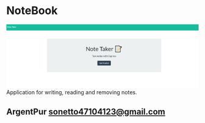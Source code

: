# NoteBook
<img src = titlePage.PNG>
Application for writing, reading and removing notes.

## ArgentPur sonetto47104123@gmail.com

##

##